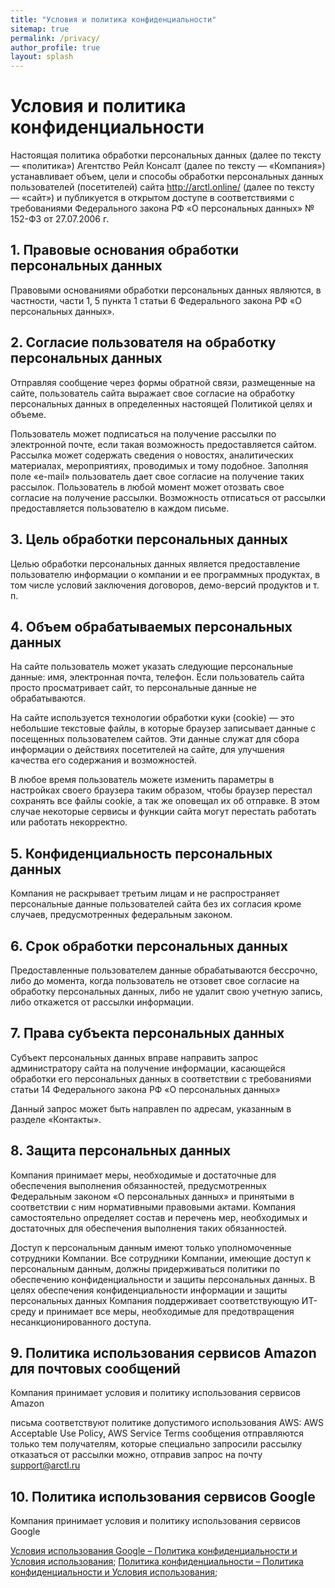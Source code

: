 ```yaml
---
title: "Условия и политика конфиденциальности"
sitemap: true
permalink: /privacy/
author_profile: true
layout: splash
---
```


# Условия и политика конфиденциальности

Настоящая политика обработки персональных данных (далее по тексту — «политика») Агентство Рейл Консалт (далее по тексту — «Компания») устанавливает объем, цели и способы обработки персональных данных пользователей (посетителей) сайта http://arctl.online/ (далее по тексту — «сайт») и публикуется в открытом доступе в соответствиями с требованиями Федерального закона РФ «О персональных данных» № 152-ФЗ от 27.07.2006 г.

## **1. Правовые основания обработки персональных данных**
Правовыми основаниями обработки персональных данных являются, в частности, части 1, 5 пункта 1 статьи 6 Федерального закона РФ «О персональных данных».

## **2. Согласие пользователя на обработку персональных данных**
Отправляя сообщение через формы обратной связи, размещенные на сайте, пользователь сайта выражает свое согласие на обработку персональных данных в определенных настоящей Политикой целях и объеме.

Пользователь может подписаться на получение рассылки по электронной почте, если такая возможность предоставляется сайтом. Рассылка может содержать сведения о новостях, аналитических материалах, мероприятиях, проводимых и тому подобное. Заполняя поле «e-mail» пользователь дает свое согласие на получение таких рассылок. Пользователь в любой момент может отозвать свое согласие на получение рассылки. Возможность отписаться от рассылки предоставляется пользователю в каждом письме.

## **3. Цель обработки персональных данных**
Целью обработки персональных данных является предоставление пользователю информации о компании и ее программных продуктах, в том числе условий заключения договоров, демо-версий продуктов и т. п.

## **4. Объем обрабатываемых персональных данных**
На сайте пользователь может указать следующие персональные данные: имя, электронная почта, телефон. Если пользователь сайта просто просматривает сайт, то персональные данные не обрабатываются.

На сайте используется технологии обработки куки (cookie) — это небольшие текстовые файлы, в которые браузер записывает данные с посещенных пользователем сайтов. Эти данные служат для сбора информации о действиях посетителей на сайте, для улучшения качества его содержания и возможностей.

В любое время пользователь можете изменить параметры в настройках своего браузера таким образом, чтобы браузер перестал сохранять все файлы cookie, а так же оповещал их об отправке. В этом случае некоторые сервисы и функции сайта могут перестать работать или работать некорректно.

## **5. Конфиденциальность персональных данных**
Компания не раскрывает третьим лицам и не распространяет персональные данные пользователей сайта без их согласия кроме случаев, предусмотренных федеральным законом.

## **6. Срок обработки персональных данных**
Предоставленные пользователем данные обрабатываются бессрочно, либо до момента, когда пользователь не отзовет свое согласие на обработку персональных данных, либо не удалит свою учетную запись, либо откажется от рассылки информации.

## **7. Права субъекта персональных данных**
Субъект персональных данных вправе направить запрос администратору сайта на получение информации, касающейся обработки его персональных данных в соответствии с требованиями статьи 14 Федерального закона РФ «О персональных данных»

Данный запрос может быть направлен по адресам, указанным в разделе «Контакты».

##  **8. Защита персональных данных**
Компания принимает меры, необходимые и достаточные для обеспечения выполнения обязанностей, предусмотренных Федеральным законом «О персональных данных» и принятыми в соответствии с ним нормативными правовыми актами. Компания самостоятельно определяет состав и перечень мер, необходимых и достаточных для обеспечения выполнения таких обязанностей.

Доступ к персональным данным имеют только уполномоченные сотрудники Компании. Все сотрудники Компании, имеющие доступ к персональным данным, должны придерживаться политики по обеспечению конфиденциальности и защиты персональных данных. В целях обеспечения конфиденциальности информации и защиты персональных данных Компания поддерживает соответствующую ИТ-среду и принимает все меры, необходимые для предотвращения несанкционированного доступа.

##  **9. Политика использования сервисов Amazon для почтовых сообщений**
Компания принимает условия и политику использования сервисов Amazon

письма соответствуют политике допустимого использования AWS: AWS Acceptable Use Policy, AWS Service Terms
сообщения отправляются только тем получателям, которые специально запросили рассылку
отказаться от рассылки можно, отправив запрос на почту support@arctl.ru

## **10. Политика использования сервисов Google**
Компания принимает условия и политику использования сервисов Google

[Условия использования Google – Политика конфиденциальности и Условия использования](https://policies.google.com/terms?hl=ru);
[Политика конфиденциальности – Политика конфиденциальности и Условия использования](https://policies.google.com/privacy?hl=ru);

